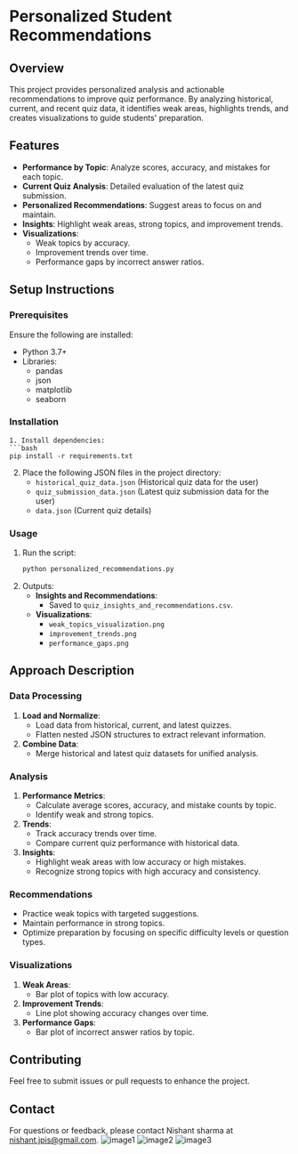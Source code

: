 # Personalized Student Recommendations

## Overview
This project provides personalized analysis and actionable recommendations to improve quiz performance. By analyzing historical, current, and recent quiz data, it identifies weak areas, highlights trends, and creates visualizations to guide students' preparation.

## Features
- **Performance by Topic**: Analyze scores, accuracy, and mistakes for each topic.
- **Current Quiz Analysis**: Detailed evaluation of the latest quiz submission.
- **Personalized Recommendations**: Suggest areas to focus on and maintain.
- **Insights**: Highlight weak areas, strong topics, and improvement trends.
- **Visualizations**:
  - Weak topics by accuracy.
  - Improvement trends over time.
  - Performance gaps by incorrect answer ratios.

## Setup Instructions

### Prerequisites
Ensure the following are installed:
- Python 3.7+
- Libraries:
  - pandas
  - json
  - matplotlib
  - seaborn

### Installation

   ```
1. Install dependencies:
   ```bash
   pip install -r requirements.txt
   ```
2. Place the following JSON files in the project directory:
   - `historical_quiz_data.json` (Historical quiz data for the user)
   - `quiz_submission_data.json` (Latest quiz submission data for the user)
   - `data.json` (Current quiz details)

### Usage
1. Run the script:
   ```bash
   python personalized_recommendations.py
   ```
2. Outputs:
   - **Insights and Recommendations**:
     - Saved to `quiz_insights_and_recommendations.csv`.
   - **Visualizations**:
     - `weak_topics_visualization.png`
     - `improvement_trends.png`
     - `performance_gaps.png`

## Approach Description

### Data Processing
1. **Load and Normalize**:
   - Load data from historical, current, and latest quizzes.
   - Flatten nested JSON structures to extract relevant information.
2. **Combine Data**:
   - Merge historical and latest quiz datasets for unified analysis.

### Analysis
1. **Performance Metrics**:
   - Calculate average scores, accuracy, and mistake counts by topic.
   - Identify weak and strong topics.
2. **Trends**:
   - Track accuracy trends over time.
   - Compare current quiz performance with historical data.
3. **Insights**:
   - Highlight weak areas with low accuracy or high mistakes.
   - Recognize strong topics with high accuracy and consistency.

### Recommendations
- Practice weak topics with targeted suggestions.
- Maintain performance in strong topics.
- Optimize preparation by focusing on specific difficulty levels or question types.

### Visualizations
1. **Weak Areas**:
   - Bar plot of topics with low accuracy.
2. **Improvement Trends**:
   - Line plot showing accuracy changes over time.
3. **Performance Gaps**:
   - Bar plot of incorrect answer ratios by topic.


## Contributing
Feel free to submit issues or pull requests to enhance the project.

## Contact
For questions or feedback, please contact Nishant sharma at nishant.jpis@gmail.com.
![image1](https://github.com/user-attachments/assets/8f488d70-a622-435f-ab27-b522368a3ed8)
![image2](https://github.com/user-attachments/assets/4bce93de-5a53-4aaf-ad80-f52c7e8bc9fc)
![image3](https://github.com/user-attachments/assets/7a850727-b2e0-4d1c-ac5b-be7d2615b00e)


